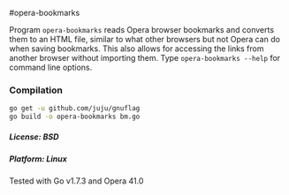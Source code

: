 #opera-bookmarks

Program `opera-bookmarks` reads Opera browser bookmarks and converts them to an HTML file, similar to what other
browsers but not Opera can do when saving bookmarks. This also allows for accessing the links from another
browser without importing them. Type `opera-bookmarks --help` for command line options.

### Compilation
```bash
go get -u github.com/juju/gnuflag
go build -o opera-bookmarks bm.go
```

##### License: BSD
##### Platform: Linux
Tested with Go v1.7.3 and Opera 41.0
